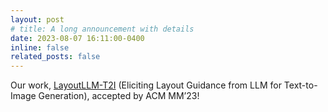 ```yaml
---
layout: post
# title: A long announcement with details
date: 2023-08-07 16:11:00-0400
inline: false
related_posts: false
---
```


Our work, [LayoutLLM-T2I](https://github.com/LgQu/LeaPRR) (Eliciting Layout Guidance from LLM for
Text-to-Image Generation), accepted by ACM MM’23! 

